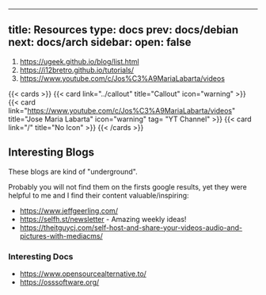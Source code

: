 
---
title: Resources
type: docs
prev: docs/debian
next: docs/arch
sidebar:
  open: false
---


1. https://ugeek.github.io/blog/list.html
2. https://i12bretro.github.io/tutorials/
3. https://www.youtube.com/c/Jos%C3%A9MariaLabarta/videos

{{< cards >}}
  {{< card link="../callout" title="Callout" icon="warning" >}}
  {{< card link="https://www.youtube.com/c/Jos%C3%A9MariaLabarta/videos" title="Jose Maria Labarta" icon="warning" tag= "YT Channel" >}}
  {{< card link="/" title="No Icon" >}}
{{< /cards >}}

## Interesting Blogs

These blogs are kind of "underground".

Probably you will not find them on the firsts google results, yet they were helpful to me and I find their content valuable/inspiring:

* https://www.jeffgeerling.com/
* https://selfh.st/newsletter - Amazing weekly ideas!
* https://theitguycj.com/self-host-and-share-your-videos-audio-and-pictures-with-mediacms/

### Interesting Docs

* https://www.opensourcealternative.to/
* https://osssoftware.org/